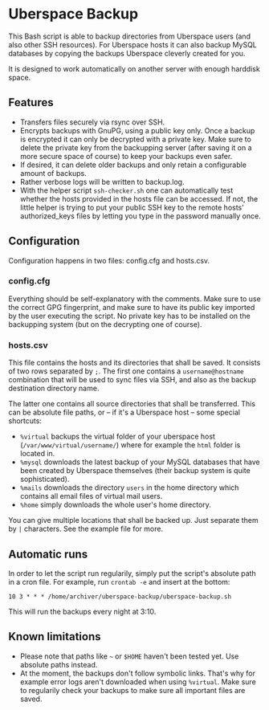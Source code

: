# Uberspace Backup

This Bash script is able to backup directories from Uberspace users (and also other SSH resources). For Uberspace hosts it can also backup MySQL databases by copying the backups Uberspace cleverly created for you.

It is designed to work automatically on another server with enough harddisk space.

## Features

- Transfers files securely via rsync over SSH.
- Encrypts backups with GnuPG, using a public key only. Once a backup is encrypted it can only be decrypted with a private key. Make sure to delete the private key from the backupping server (after saving it on a more secure space of course) to keep your backups even safer.
- If desired, it can delete older backups and only retain a configurable amount of backups.
- Rather verbose logs will be written to backup.log.
- With the helper script `ssh-checker.sh` one can automatically test whether the hosts provided in the hosts file can be accessed. If not, the little helper is trying to put your public SSH key to the remote hosts' authorized_keys files by letting you type in the password manually once.

## Configuration

Configuration happens in two files: config.cfg and hosts.csv.

### config.cfg

Everything should be self-explanatory with the comments. Make sure to use the correct GPG fingerprint, and make sure to have its public key imported by the user executing the script. No private key has to be installed on the backupping system (but on the decrypting one of course).

### hosts.csv

This file contains the hosts and its directories that shall be saved. It consists of two rows separated by `;`. The first one contains a `username@hostname` combination that will be used to sync files via SSH, and also as the backup destination directory name. 

The latter one contains all source directories that shall be transferred. This can be absolute file paths, or – if it's a Uberspace host – some special shortcuts:

- `%virtual` backups the virtual folder of your uberspace host (`/var/www/virtual/username/`) where for example the `html` folder is located in.
- `%mysql` downloads the latest backup of your MySQL databases that have been created by Uberspace themselves (their backup system is quite sophisticated).
- `%mails` downloads the directory `users` in the home directory which contains all email files of virtual mail users.
- `%home` simply downloads the whole user's home directory. 

You can give multiple locations that shall be backed up. Just separate them by `|` characters. See the example file for more. 

## Automatic runs

In order to let the script run regularily, simply put the script's absolute path in a cron file. For example, run `crontab -e` and insert at the bottom:

```
10 3 * * * /home/archiver/uberspace-backup/uberspace-backup.sh
```

This will run the backups every night at 3:10.

## Known limitations

- Please note that paths like `~` or `$HOME` haven't been tested yet. Use absolute paths instead.
- At the moment, the backups don't follow symbolic links. That's why for example error logs aren't downloaded when using `%virtual`. Make sure to regularily check your backups to make sure all important files are saved.
